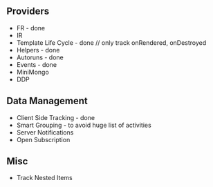## Providers

* FR - done
* IR
* Template Life Cycle - done // only track onRendered, onDestroyed
* Helpers - done
* Autoruns - done
* Events - done
* MiniMongo
* DDP

## Data Management

* Client Side Tracking - done
* Smart Grouping - to avoid huge list of activities
* Server Notifications
* Open Subscription

## Misc

* Track Nested Items
